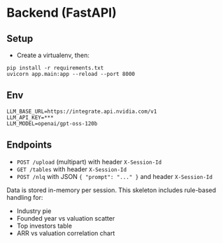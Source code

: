 # Backend (FastAPI)
## Setup
- Create a virtualenv, then:
```
pip install -r requirements.txt
uvicorn app.main:app --reload --port 8000
```

## Env
```
LLM_BASE_URL=https://integrate.api.nvidia.com/v1    
LLM_API_KEY=***
LLM_MODEL=openai/gpt-oss-120b
```

## Endpoints
- `POST /upload` (multipart) with header `X-Session-Id`
- `GET /tables` with header `X-Session-Id`
- `POST /nlq` with JSON `{ "prompt": "..." }` and header `X-Session-Id`

Data is stored in-memory per session. This skeleton includes rule-based handling for:
- Industry pie
- Founded year vs valuation scatter
- Top investors table
- ARR vs valuation correlation chart
